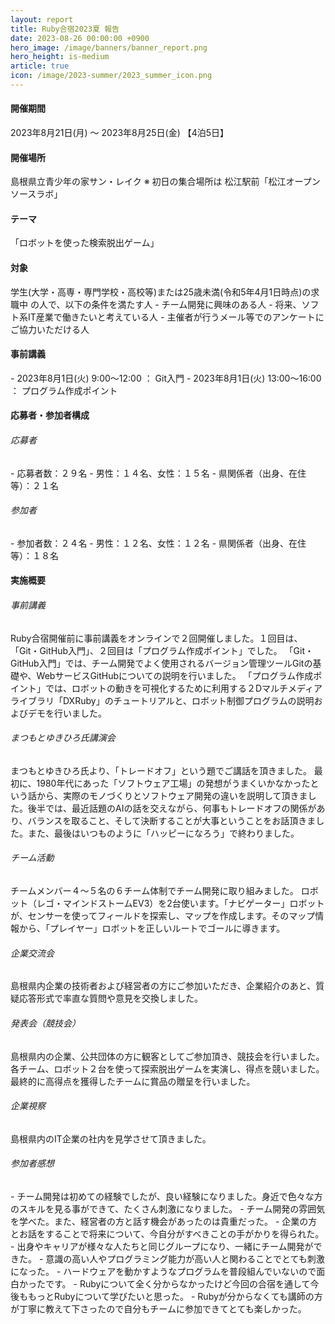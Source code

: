 ```yaml
---
layout: report
title: Ruby合宿2023夏 報告
date: 2023-08-26 00:00:00 +0900
hero_image: /image/banners/banner_report.png
hero_height: is-medium
article: true
icon: /image/2023-summer/2023_summer_icon.png
---
```


<h4 class="has-text-success-dark">開催期間</h4>
2023年8月21日(月) 〜 2023年8月25日(金) 【4泊5日】

<h4 class="has-text-success-dark">開催場所</h4>
島根県立青少年の家サン・レイク  
※ 初日の集合場所は 松江駅前「松江オープンソースラボ」

<h4 class="has-text-success-dark">テーマ</h4>
「ロボットを使った検索脱出ゲーム」

<h4 class="has-text-success-dark">対象</h4>
学生(大学・高専・専門学校・高校等)または25歳未満(令和5年4月1日時点)の求職中 の人で、以下の条件を満たす人  
- チーム開発に興味のある人
- 将来、ソフト系IT産業で働きたいと考えている人
- 主催者が行うメール等でのアンケートにご協力いただける人

<h4 class="has-text-success-dark">事前講義</h4>
- 2023年8月1日(火) 9:00〜12:00 ： Git入門
- 2023年8月1日(火) 13:00〜16:00 ： プログラム作成ポイント

<h4 class="has-text-success-dark">応募者・参加者構成</h4>
<h6>応募者</h6>
- 応募者数：２９名
- 男性：１４名、女性：１５名
- 県関係者（出身、在住等）：２１名

<h6>参加者</h6>
- 参加者数：２４名
- 男性：１２名、女性：１２名
- 県関係者（出身、在住等）：１８名

<h4 class="has-text-success-dark">実施概要</h4>
<h6>事前講義</h6>
Ruby合宿開催前に事前講義をオンラインで２回開催しました。１回目は、「Git・GitHub入門」、２回目は「プログラム作成ポイント」でした。  
「Git・GitHub入門」では、チーム開発でよく使用されるバージョン管理ツールGitの基礎や、WebサービスGitHubについての説明を行いました。  
「プログラム作成ポイント」では、ロボットの動きを可視化するために利用する２Dマルチメディアライブラリ「DXRuby」のチュートリアルと、ロボット制御プログラムの説明およびデモを行いました。

<h6>まつもとゆきひろ氏講演会</h6>
まつもとゆきひろ氏より、「トレードオフ」という題でご講話を頂きました。  
最初に、1980年代にあった「ソフトウェア工場」の発想がうまくいかなかったという話から、実際のモノづくりとソフトウェア開発の違いを説明して頂きました。後半では、最近話題のAIの話を交えながら、何事もトレードオフの関係があり、バランスを取ること、そして決断することが大事ということをお話頂きました。また、最後はいつものように「ハッピーになろう」で終わりました。


<h6>チーム活動</h6>
チームメンバー４〜５名の６チーム体制でチーム開発に取り組みました。  
ロボット（レゴ・マインドストームEV3）を2台使います。「ナビゲーター」ロボットが、センサーを使ってフィールドを探索し、マップを作成します。そのマップ情報から、「プレイヤー」ロボットを正しいルートでゴールに導きます。

<h6>企業交流会</h6>
島根県内企業の技術者および経営者の方にご参加いただき、企業紹介のあと、質疑応答形式で率直な質問や意見を交換しました。

<h6>発表会（競技会）</h6>
島根県内の企業、公共団体の方に観客としてご参加頂き、競技会を行いました。各チーム、ロボット２台を使って探索脱出ゲームを実演し、得点を競いました。最終的に高得点を獲得したチームに賞品の贈呈を行いました。

<h6>企業視察</h6>
島根県内のIT企業の社内を見学させて頂きました。

<h6>参加者感想</h6>
- チーム開発は初めての経験でしたが、良い経験になりました。身近で色々な方のスキルを見る事ができて、たくさん刺激になりました。
- チーム開発の雰囲気を学べた。また、経営者の方と話す機会があったのは貴重だった。
- 企業の方とお話をすることで将来について、今自分がすべきことの手がかりを得られた。
- 出身やキャリアが様々な人たちと同じグループになり、一緒にチーム開発ができた。
- 意識の高い人やプログラミング能力が高い人と関わることでとても刺激になった。
- ハードウェアを動かすようなプログラムを普段組んでいないので面白かったです。
- Rubyについて全く分からなかったけど今回の合宿を通して今後ももっとRubyについて学びたいと思った。
- Rubyが分からなくても講師の方が丁寧に教えて下さったので自分もチームに参加できてとても楽しかった。
